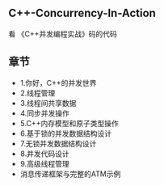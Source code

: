 ## C++-Concurrency-In-Action

看 《C++并发编程实战》码的代码

## 章节

* 1.你好，C++的并发世界
* 2.线程管理
* 3.线程间共享数据
* 4.同步并发操作
* 5.C++内存模型和原子类型操作
* 6.基于锁的并发数据结构设计
* 7.无锁并发数据结构设计
* 8.并发代码设计
* 9.高级线程管理
* 消息传递框架与完整的ATM示例